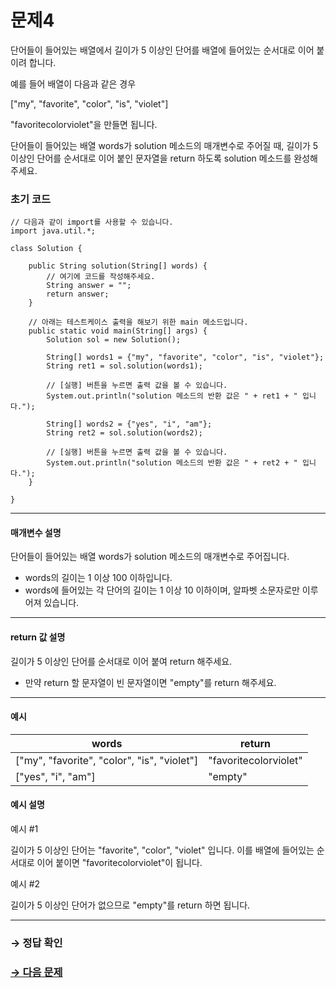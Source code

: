 # 문제4

단어들이 들어있는 배열에서 길이가 5 이상인 단어를 배열에 들어있는 순서대로 이어 붙이려 합니다.

예를 들어 배열이 다음과 같은 경우

["my", "favorite", "color", "is", "violet"]

"favoritecolorviolet"을 만들면 됩니다.

단어들이 들어있는 배열 words가 solution 메소드의 매개변수로 주어질 때, 길이가 5 이상인 단어를 순서대로 이어 붙인 문자열을 return 하도록 solution 메소드를 완성해주세요.

### 초기 코드

```
// 다음과 같이 import를 사용할 수 있습니다.
import java.util.*;

class Solution {

    public String solution(String[] words) {
        // 여기에 코드를 작성해주세요.
        String answer = "";
        return answer;
    }
    
    // 아래는 테스트케이스 출력을 해보기 위한 main 메소드입니다.
    public static void main(String[] args) {
        Solution sol = new Solution();
        
        String[] words1 = {"my", "favorite", "color", "is", "violet"};
        String ret1 = sol.solution(words1);

        // [실행] 버튼을 누르면 출력 값을 볼 수 있습니다.  
        System.out.println("solution 메소드의 반환 값은 " + ret1 + " 입니다.");
        
        String[] words2 = {"yes", "i", "am"};
        String ret2 = sol.solution(words2);

        // [실행] 버튼을 누르면 출력 값을 볼 수 있습니다.  
        System.out.println("solution 메소드의 반환 값은 " + ret2 + " 입니다.");
    }
    
}
```

---

#### 매개변수 설명
단어들이 들어있는 배열 words가 solution 메소드의 매개변수로 주어집니다.

* words의 길이는 1 이상 100 이하입니다.
* words에 들어있는 각 단어의 길이는 1 이상 10 이하이며, 알파벳 소문자로만 이루어져 있습니다.

---

#### return 값 설명
길이가 5 이상인 단어를 순서대로 이어 붙여 return 해주세요.
* 만약 return 할 문자열이 빈 문자열이면 "empty"를 return 해주세요.

---

#### 예시

| words                                       | return                |
|---------------------------------------------|-----------------------|
| ["my", "favorite", "color", "is", "violet"] | "favoritecolorviolet" |
| ["yes", "i", "am"]                          | "empty"               |

#### 예시 설명

예시 #1

길이가 5 이상인 단어는 "favorite", "color", "violet" 입니다. 이를 배열에 들어있는 순서대로 이어 붙이면 "favoritecolorviolet"이 됩니다.

예시 #2

길이가 5 이상인 단어가 없으므로 "empty"를 return 하면 됩니다.

---

### → 정답 확인

### [→ 다음 문제](https://github.com/tnehf18/cosPro/blob/main/java/ex_2nd/ex_2nd_02/no_05/ "cosPro 2급 Java 2차 5번 문제")
